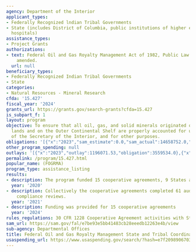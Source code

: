 ```yaml
---
agency: Department of the Interior
applicant_types:
- Federally Recognized lndian Tribal Governments
- State (includes District of Columbia, public institutions of higher education and
  hospitals)
assistance_types:
- Project Grants
authorizations:
- text: Federal Oil and Gas Royalty Management Act of 1982, Public Law 97-451, as
    amended.
  url: null
beneficiary_types:
- Federally Recognized Indian Tribal Governments
- State
categories:
- Natural Resources - Mineral Research
cfda: '15.427'
fiscal_year: '2024'
grants_url: https://grants.gov/search-grants?cfda=15.427
is_subpart_f: 1
layout: program
objective: To ensure that all oil, gas, and solid minerals originated on the public
  lands and on the Outer Continental Shelf are properly accounted for under the direction
  of the Secretary of the Interior, and for other purposes.
obligations: '[{"x":"2023","sam_estimate":0.0,"sam_actual":14658752.0,"usa_spending_actual":7137239.03},{"x":"2024","sam_estimate":0.0,"sam_actual":14667570.0,"usa_spending_actual":13306775.44},{"x":"2025","sam_estimate":0.0,"sam_actual":15522399.0,"usa_spending_actual":0.0}]'
other_program_spending: null
outlays: '[{"x":"2023","outlay":1196071.53,"obligation":3559534.0},{"x":"2024","outlay":0.0,"obligation":3525646.0},{"x":"2025","outlay":0.0,"obligation":0.0}]'
permalink: /program/15.427.html
popular_name: (FOGRMA)
program_type: assistance_listing
results:
- description: The program funded 15 cooperative agreements, 9 States and 6 tribal.
  year: '2020'
- description: Collectively the cooperative agreements completed 61 audits and 178
    compliance reviews.
  year: '2021'
- description: Funding was provided for 15 cooperative agreements
  year: '2024'
rules_regulations: 30 CFR 1228 Cooperative Agreement activities with States and Tribes.
sam_url: https://sam.gov/fal/e7be93e5bb41483cb28eeedb12263e4b/view
sub-agency: Departmental Offices
title: Federal Oil and Gas Royalty Management State and Tribal Coordination
usaspending_url: https://www.usaspending.gov/search/?hash=e7f209890670384653d6881de8fe0548
---
```

